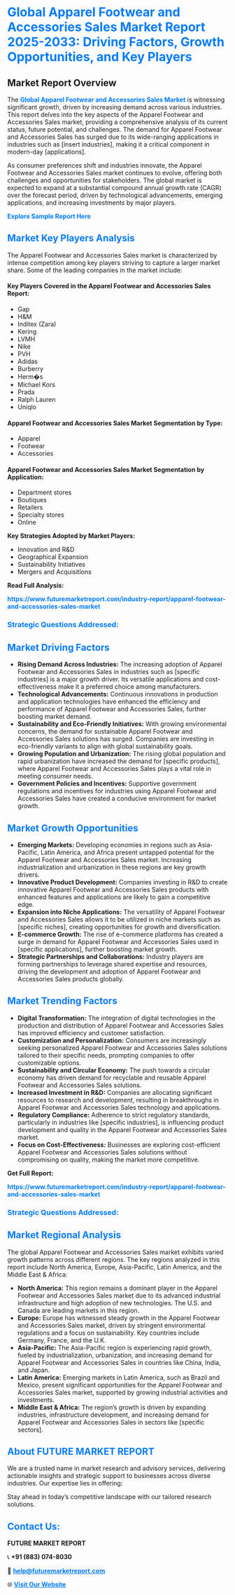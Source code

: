 <h1 style="color: #007BFF;">Global Apparel Footwear and Accessories Sales Market Report 2025-2033: Driving Factors, Growth Opportunities, and Key Players</h1>

<section id="overview">
<h2>Market Report Overview</h2>
<p>The <a href="https://www.futuremarketreport.com/industry-report/apparel-footwear-and-accessories-sales-market" style="color: #007BFF; text-decoration: none;"><strong>Global Apparel Footwear and Accessories Sales Market</strong></a> is witnessing significant growth, driven by increasing demand across various industries. This report delves into the key aspects of the Apparel Footwear and Accessories Sales market, providing a comprehensive analysis of its current status, future potential, and challenges. The demand for Apparel Footwear and Accessories Sales has surged due to its wide-ranging applications in industries such as [insert industries], making it a critical component in modern-day [applications].</p>
<p>As consumer preferences shift and industries innovate, the Apparel Footwear and Accessories Sales market continues to evolve, offering both challenges and opportunities for stakeholders. The global market is expected to expand at a substantial compound annual growth rate (CAGR) over the forecast period, driven by technological advancements, emerging applications, and increasing investments by major players.</p>
</section>

<section id="overview">
<p><a href="https://www.futuremarketreport.com/request-sample/reportId=108714" style="color: #007BFF; text-decoration: none;"><strong>Explore Sample Report Here</strong></a></p>
</section>

<section id="key-players">
<h2 style="color: #007BFF;">Market Key Players Analysis</h2>
<p>The Apparel Footwear and Accessories Sales market is characterized by intense competition among key players striving to capture a larger market share. Some of the leading companies in the market include:</p>
<h4>Key Players Covered in the Apparel Footwear and Accessories Sales Report:</h4>
<ul><li>Gap</li><li>H&amp;M</li><li>Inditex (Zara)</li><li>Kering</li><li>LVMH</li><li>Nike</li><li>PVH</li><li>Adidas</li><li>Burberry</li><li>Herm�s</li><li>Michael Kors</li><li>Prada</li><li>Ralph Lauren</li><li>Uniqlo</li></ul>
<h4>Apparel Footwear and Accessories Sales Market Segmentation by Type:</h4>
<ul><li>Apparel</li><li>Footwear</li><li>Accessories</li></ul>

<h4>Apparel Footwear and Accessories Sales Market Segmentation by Application:</h4>
<ul><li>Department stores</li><li>Boutiques</li><li>Retailers</li><li>Specialty stores</li><li>Online</li></ul>
<p><strong>Key Strategies Adopted by Market Players:</strong></p>
<ul>
<li>Innovation and R&D</li>
<li>Geographical Expansion</li>
<li>Sustainability Initiatives</li>
<li>Mergers and Acquisitions</li>
</ul>
</section>

<section>
<p><strong>Read Full Analysis: </strong></p><a href="https://www.futuremarketreport.com/industry-report/apparel-footwear-and-accessories-sales-market" style="color: #007BFF; text-decoration: none;"><strong>https://www.futuremarketreport.com/industry-report/apparel-footwear-and-accessories-sales-market</strong></a>
<h3 style="color: #007BFF;">Strategic Questions Addressed:</h3>
</section>

<section id="driving-factors">
<h2 style="color: #007BFF;">Market Driving Factors</h2>
<ul>
<li><strong>Rising Demand Across Industries:</strong> The increasing adoption of Apparel Footwear and Accessories Sales in industries such as [specific industries] is a major growth driver. Its versatile applications and cost-effectiveness make it a preferred choice among manufacturers.</li>
<li><strong>Technological Advancements:</strong> Continuous innovations in production and application technologies have enhanced the efficiency and performance of Apparel Footwear and Accessories Sales, further boosting market demand.</li>
<li><strong>Sustainability and Eco-Friendly Initiatives:</strong> With growing environmental concerns, the demand for sustainable Apparel Footwear and Accessories Sales solutions has surged. Companies are investing in eco-friendly variants to align with global sustainability goals.</li>
<li><strong>Growing Population and Urbanization:</strong> The rising global population and rapid urbanization have increased the demand for [specific products], where Apparel Footwear and Accessories Sales plays a vital role in meeting consumer needs.</li>
<li><strong>Government Policies and Incentives:</strong> Supportive government regulations and incentives for industries using Apparel Footwear and Accessories Sales have created a conducive environment for market growth.</li>
</ul>
</section>

<section id="growth-opportunities">
<h2 style="color: #007BFF;">Market Growth Opportunities</h2>
<ul>
<li><strong>Emerging Markets:</strong> Developing economies in regions such as Asia-Pacific, Latin America, and Africa present untapped potential for the Apparel Footwear and Accessories Sales market. Increasing industrialization and urbanization in these regions are key growth drivers.</li>
<li><strong>Innovative Product Development:</strong> Companies investing in R&D to create innovative Apparel Footwear and Accessories Sales products with enhanced features and applications are likely to gain a competitive edge.</li>
<li><strong>Expansion into Niche Applications:</strong> The versatility of Apparel Footwear and Accessories Sales allows it to be utilized in niche markets such as [specific niches], creating opportunities for growth and diversification.</li>
<li><strong>E-commerce Growth:</strong> The rise of e-commerce platforms has created a surge in demand for Apparel Footwear and Accessories Sales used in [specific applications], further boosting market growth.</li>
<li><strong>Strategic Partnerships and Collaborations:</strong> Industry players are forming partnerships to leverage shared expertise and resources, driving the development and adoption of Apparel Footwear and Accessories Sales products globally.</li>
</ul>
</section>

<section id="trending-factors">
<h2 style="color: #007BFF;">Market Trending Factors</h2>
<ul>
<li><strong>Digital Transformation:</strong> The integration of digital technologies in the production and distribution of Apparel Footwear and Accessories Sales has improved efficiency and customer satisfaction.</li>
<li><strong>Customization and Personalization:</strong> Consumers are increasingly seeking personalized Apparel Footwear and Accessories Sales solutions tailored to their specific needs, prompting companies to offer customizable options.</li>
<li><strong>Sustainability and Circular Economy:</strong> The push towards a circular economy has driven demand for recyclable and reusable Apparel Footwear and Accessories Sales solutions.</li>
<li><strong>Increased Investment in R&D:</strong> Companies are allocating significant resources to research and development, resulting in breakthroughs in Apparel Footwear and Accessories Sales technology and applications.</li>
<li><strong>Regulatory Compliance:</strong> Adherence to strict regulatory standards, particularly in industries like [specific industries], is influencing product development and quality in the Apparel Footwear and Accessories Sales market.</li>
<li><strong>Focus on Cost-Effectiveness:</strong> Businesses are exploring cost-efficient Apparel Footwear and Accessories Sales solutions without compromising on quality, making the market more competitive.</li>
</ul>
</section>

<section>
<p><strong>Get Full Report: </strong></p><a href="https://www.futuremarketreport.com/industry-report/apparel-footwear-and-accessories-sales-market" style="color: #007BFF; text-decoration: none;"><strong>https://www.futuremarketreport.com/industry-report/apparel-footwear-and-accessories-sales-market</strong></a>
<h3 style="color: #007BFF;">Strategic Questions Addressed:</h3>
</section>


<section id="regional-analysis">
<h2 style="color: #007BFF;">Market Regional Analysis</h2>
<p>The global Apparel Footwear and Accessories Sales market exhibits varied growth patterns across different regions. The key regions analyzed in this report include North America, Europe, Asia-Pacific, Latin America, and the Middle East & Africa:</p>
<ul>
<li><strong>North America:</strong> This region remains a dominant player in the Apparel Footwear and Accessories Sales market due to its advanced industrial infrastructure and high adoption of new technologies. The U.S. and Canada are leading markets in this region.</li>
<li><strong>Europe:</strong> Europe has witnessed steady growth in the Apparel Footwear and Accessories Sales market, driven by stringent environmental regulations and a focus on sustainability. Key countries include Germany, France, and the U.K.</li>
<li><strong>Asia-Pacific:</strong> The Asia-Pacific region is experiencing rapid growth, fueled by industrialization, urbanization, and increasing demand for Apparel Footwear and Accessories Sales in countries like China, India, and Japan.</li>
<li><strong>Latin America:</strong> Emerging markets in Latin America, such as Brazil and Mexico, present significant opportunities for the Apparel Footwear and Accessories Sales market, supported by growing industrial activities and investments.</li>
<li><strong>Middle East & Africa:</strong> The region’s growth is driven by expanding industries, infrastructure development, and increasing demand for Apparel Footwear and Accessories Sales in sectors like [specific sectors].</li>
</ul>
</section>

<footer>
<h2 style="color: #007BFF;">About FUTURE MARKET REPORT</h2>
<p>We are a trusted name in market research and advisory services, delivering actionable insights and strategic support to businesses across diverse industries. Our expertise lies in offering:</p>

<p>Stay ahead in today’s competitive landscape with our tailored research solutions.</p>

<h2 style="color: #007BFF;">Contact Us:</h2>
<p><strong>FUTURE MARKET REPORT</strong></p>
<p>📞 <strong>+91 (883) 074-8030</strong></p>
<p>📧 <strong><a href="mailto:help@futuremarketreport.com" style="color: #007BFF;">help@futuremarketreport.com</a></strong></p>
<p>🌐 <strong><a href="https://www.futuremarketreport.com/" style="color: #007BFF;">Visit Our Website</a></strong></p>
</footer>